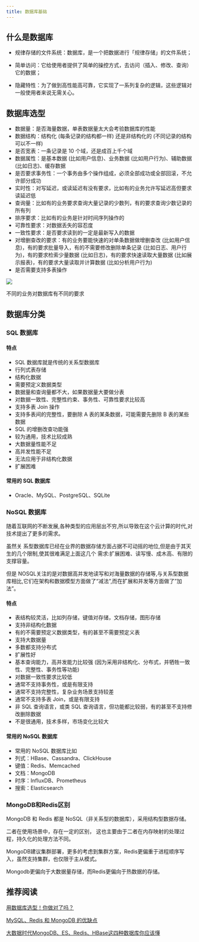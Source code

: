 ```yaml
---
title: 数据库基础
---
```


## 什么是数据库

- 规律存储的文件系统：数据库，是一个把数据进行「规律存储」的文件系统；

- 简单访问：它给使用者提供了简单的操控方式，去访问（插入、修改、查询）它的数据；

- 隐藏特性：为了做到高性能高可靠，它实现了一系列复杂的逻辑，这些逻辑对一般使用者来说无需关心。

## 数据库选型

- 数据量：是否海量数据，单表数据量太大会考验数据库的性能
- 数据结构：结构化 (每条记录的结构都一样) 还是非结构化的 (不同记录的结构可以不一样)
- 是否宽表：一条记录是 10 个域，还是成百上千个域
- 数据属性：是基本数据 (比如用户信息)、业务数据 (比如用户行为)、辅助数据 (比如日志)、缓存数据
- 是否要求事务性：一个事务由多个操作组成，必须全部成功或全部回滚，不允许部分成功
- 实时性：对写延迟，或读延迟有没有要求，比如有的业务允许写延迟高但要求读延迟低
- 查询量：比如有的业务要求查询大量记录的少数列，有的要求查询少数记录的所有列
- 排序要求：比如有的业务是针对时间序列操作的
- 可靠性要求：对数据丢失的容忍度
- 一致性要求：是否要求读到的一定是最新写入的数据
- 对增删查改的要求：有的业务要能快速的对单条数据做增删查改 (比如用户信息)，有的要求批量导入，有的不需要修改删除单条记录 (比如日志、用户行为)，有的要求检索少量数据 (比如日志)，有的要求快速读取大量数据 (比如展示报表)，有的要求大量读取并计算数据 (比如分析用户行为)
- 是否需要支持多表操作

![](https://ask.qcloudimg.com/http-save/yehe-5807183/2qg7l6nyce.jpeg?imageView2/2/w/1620)

不同的业务对数据库有不同的要求

## 数据库分类

### SQL 数据库

#### 特点

- SQL 数据库就是传统的关系型数据库
- 行列式表存储
- 结构化数据
- 需要预定义数据类型
- 数据量和查询量都不大，如果数据量大要做分表
- 对数据一致性、完整性约束、事务性、可靠性要求比较高
- 支持多表 Join 操作
- 支持多表间的完整性，要删除 A 表的某条数据，可能需要先删除 B 表的某些数据
- SQL 的增删改查功能强
- 较为通用，技术比较成熟
- 大数据量性能不足
- 高并发性能不足
- 无法应用于非结构化数据
- 扩展困难

#### 常用的 SQL 数据库

- Oracle、MySQL、PostgreSQL、SQLite

### NoSQL 数据库

随着互联网的不断发展,各种类型的应用层出不穷,所以导致在这个云计算的时代,对技术提出了更多的需求。

虽然关 系型数据库已经在业界的数据存储方面占据不可动摇的地位,但是由于其天生的几个限制,使其很难满足上面这几个 需求:扩展困难、读写慢、成木高、有限的支撑容量。

但是 NOSQL关注的是对数据高并发地读写和对海量数据的存储等,与关系型数据库相比,它们在架构和数据模型方面做了“减法”,而在扩展和并发等方面做了”加法”。

#### 特点

- 表结构较灵活，比如列存储，键值对存储，文档存储，图形存储
- 支持非结构化数据
- 有的不需要预定义数据类型，有的甚至不需要预定义表
- 支持大数据量
- 多数都支持分布式
- 扩展性好
- 基本查询能力，高并发能力比较强 (因为采用非结构化、分布式，并牺牲一致性、完整性、事务性等功能)
- 对数据一致性要求比较低
- 通常不支持事务性，或是有限支持
- 通常不支持完整性，复杂业务场景支持较差
- 通常不支持多表 Join，或是有限支持
- 非 SQL 查询语言，或类 SQL 查询语言，但功能都比较弱，有的甚至不支持修改删除数据
- 不是很通用，技术多样，市场变化比较大

#### 常用的 NoSQL 数据库

- 常用的 NoSQL 数据库比如
- 列式：HBase、Cassandra、ClickHouse
- 键值：Redis、Memcached
- 文档：MongoDB
- 时序：InfluxDB、Prometheus
- 搜索：Elasticsearch

### MongoDB和Redis区别

MongoDB 和 Redis 都是 NoSQL（非关系型的数据库），采用结构型数据存储。

二者在使用场景中，存在一定的区别， 这也主要由于二者在内存映射的处理过程，持久化的处理方法不同。

MongoDB建议集群部署，更多的考虑到集群方案，Redis更偏重于进程顺序写入，虽然支持集群，也仅限于主从模式。

Mongodb更偏向于大数据量存储，而Redis更偏向于热数据的存储。

## 推荐阅读

[用数据库选型！你做对了吗？](https://segmentfault.com/a/1190000041419728)

[MySQL、Redis 和 MongoDB 的优缺点](https://zhuanlan.zhihu.com/p/361404349)

[大数据时代MongoDB、ES、Redis、HBase这四种数据库你应该懂](https://cloud.tencent.com/developer/article/1467461)
